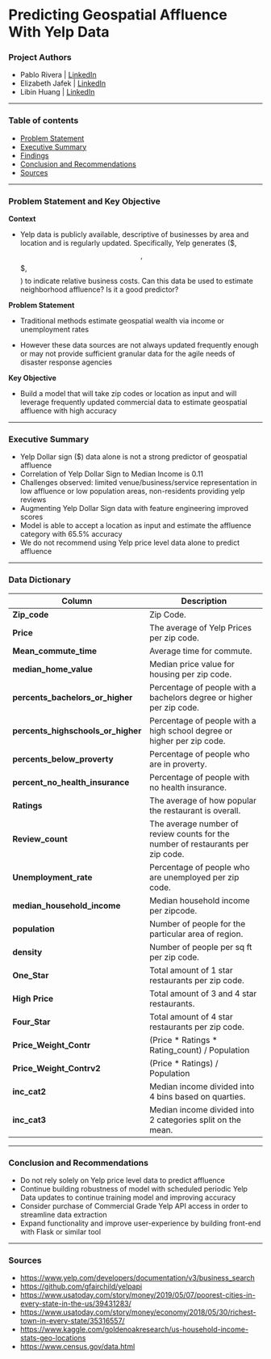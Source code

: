 # Predicting Geospatial Affluence With Yelp Data

### Project Authors
- Pablo Rivera | <u>[LinkedIn](https://www.linkedin.com/in/pabrivera/)</u>
- Elizabeth Jafek | <u>[LinkedIn](https://www.linkedin.com/in/elizabeth-jafek/)</u>
- Libin Huang | <u>[LinkedIn](https://www.linkedin.com/in/libinh/)</u>

---

### Table of contents
- <u>[Problem Statement](#Problem-Statement-and-Key-Objective)</u>
- <u>[Executive Summary](#Executive-Summary)</u>
- <u>[Findings](#Findings)</u>
- <u>[Conclusion and Recommendations](#Conclusion_and_Recommendations)</u>
- <u>[Sources](#Sources)</u>

---

### Problem Statement and Key Objective

<b> Context </b>
- Yelp data is publicly available, descriptive of businesses by area and location and is regularly updated. Specifically, Yelp generates ($, $$, $$$, $$$$) to indicate relative business costs. Can this data be used to estimate neighborhood affluence? Is it a good predictor?

<b> Problem Statement </b>
- Traditional methods estimate geospatial wealth via income or unemployment rates

- However these data sources are not always updated frequently enough or may not provide sufficient granular data for the agile needs of disaster response agencies

<b> Key Objective </b>
- Build a model that will take zip codes or location as input and will leverage frequently updated commercial data to estimate geospatial affluence with high accuracy

---


### Executive Summary
- Yelp Dollar sign ($) data alone is not a strong predictor of geospatial affluence
- Correlation of Yelp Dollar Sign to Median Income is 0.11
- Challenges observed: limited venue/business/service representation in low affluence or low population areas, non-residents     providing yelp reviews
- Augmenting Yelp Dollar Sign data with feature engineering improved scores
- Model is able to accept a location as input and estimate the affluence category with 65.5% accuracy 
- We do not recommend using Yelp price level data alone to predict affluence

---

### Data Dictionary
| Column | Description |
| --- | --- |
| **Zip_code** | Zip Code. |
| **Price** | The average of Yelp Prices per zip code. |
| **Mean_commute_time** | Average time for commute. |
| **median_home_value** | Median price value for housing per zip code. |
| **percents_bachelors_or_higher** | Percentage of people with a bachelors degree or higher per zip code. |
| **percents_highschools_or_higher** | Percentage of people with a high school degree or higher per zip code. |
| **percents_below_proverty** | Percentage of people who are in proverty. |
| **percent_no_health_insurance** | Percentage of people with no health insurance. |
| **Ratings** | The average of how popular the restaurant is overall. |
| **Review_count** | The average number of review counts for the number of restaurants per zip code. |
| **Unemployment_rate** | Percentage of people who are unemployed per zip code. |
| **median_household_income** | Median household income per zipcode. |
| **population** | Number of people for the particular area of region. |
| **density** | Number of people per sq ft per zip code. |
| **One_Star** | Total amount of 1 star restaurants per zip code. |
| **High Price** | Total amount of 3 and 4 star restaurants.|
| **Four_Star** | Total amount of 4 star restaurants per zip code. |
| **Price_Weight_Contr** | (Price * Ratings * Rating_count) / Population |
| **Price_Weight_Contrv2** | (Price * Ratings) / Population |
| **inc_cat2** | Median income divided into 4 bins based on quarties. |
| **inc_cat3** | Median income divided into 2 categories split on the mean. |


---

### Conclusion and Recommendations
- Do not rely solely on Yelp price level data to predict affluence
- Continue building robustness of model with scheduled periodic Yelp Data updates to continue training model and improving accuracy
- Consider purchase of Commercial Grade Yelp API access in order to streamline data extraction
- Expand functionality and improve user-experience by building front-end with Flask or similar tool

---

### Sources
- https://www.yelp.com/developers/documentation/v3/business_search
- https://github.com/gfairchild/yelpapi
- https://www.usatoday.com/story/money/2019/05/07/poorest-cities-in-every-state-in-the-us/39431283/
- https://www.usatoday.com/story/money/economy/2018/05/30/richest-town-in-every-state/35316557/
- https://www.kaggle.com/goldenoakresearch/us-household-income-stats-geo-locations
- https://www.census.gov/data.html
